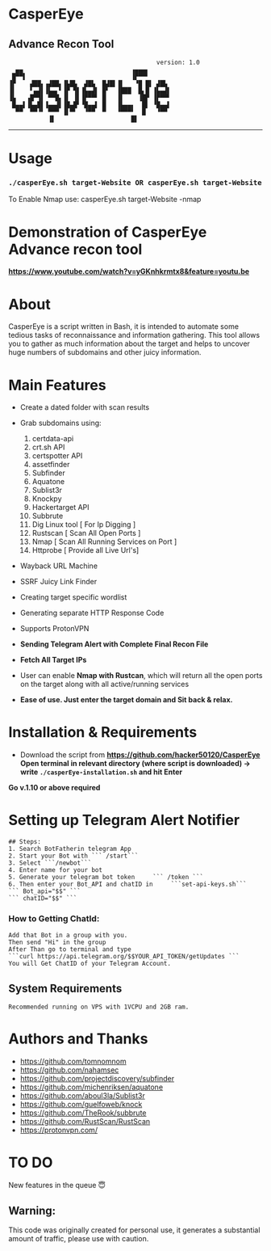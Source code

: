 # CasperEye 
Advance Recon Tool 
---
					                         version: 1.0  	          
	  ▄▄                          	  ▗▄▄▄▖          
	 █▀▀▌                         	  ▐▛▀▀▘          
	▐▛    ▟██▖▗▟██▖▐▙█▙  ▟█▙  █▟█▌▐▌   ▝█ █▌ ▟█▙ 
	▐▌    ▘▄▟▌▐▙▄▖▘▐▛ ▜▌▐▙▄▟▌ █▘  ▐███  █▖█ ▐▙▄▟▌
	▐▙   ▗█▀▜▌ ▀▀█▖▐▌ ▐▌▐▛▀▀▘ █   ▐▌    ▐█▛ ▐▛▀▀▘
	 █▄▄▌▐▙▄█▌▐▄▄▟▌▐█▄█▘▝█▄▄▌ █   ▐▙▄▄▖  █▌ ▝█▄▄▌
	  ▀▀  ▀▀▝▘ ▀▀▀ ▐▌▀▘  ▝▀▀  ▀   ▝▀▀▀▘  █   ▝▀▀ 
		       ▐▌                     █▌ 
***

# Usage

### **``` ./casperEye.sh target-Website OR casperEye.sh target-Website ```**
 
To Enable Nmap use: 
 casperEye.sh target-Website -nmap
 
# Demonstration of CasperEye Advance recon tool

**https://www.youtube.com/watch?v=yGKnhkrmtx8&feature=youtu.be**


 # About
 CasperEye is a script written in Bash, it is intended to automate some tedious tasks of reconnaissance and information gathering. This tool allows you to gather as much information about the target and helps to uncover huge numbers of subdomains and other juicy information.

 # Main Features
 - Create a dated folder with scan results
 - Grab subdomains using:
	1. certdata-api
	2. crt.sh API
	3. certspotter API
	4. assetfinder
	5. Subfinder 
	6. Aquatone
	7. Sublist3r
	8. Knockpy
	9. Hackertarget API
	10. Subbrute
	11. Dig Linux tool [ For Ip Digging ]
	12. Rustscan [ Scan All Open Ports ]
	13. Nmap [ Scan All Running Services on Port ]
	14. Httprobe [ Provide all Live Url's]
 
- Wayback URL Machine 
- SSRF Juicy Link Finder 
- Creating target specific wordlist
- Generating separate HTTP Response Code
- Supports ProtonVPN 
- **Sending Telegram Alert with Complete Final Recon File**
- **Fetch All Target IPs**
- User can enable **Nmap with Rustcan**, which will return all the open ports on the target along with all active/running services
- **Ease of use. Just enter the target domain and Sit back & relax.**


# Installation & Requirements
- Download the script from  **https://github.com/hacker50120/CasperEye**
**Open terminal in relevant directory (where script is downloaded) -> write ```./casperEye-installation.sh``` and hit Enter**

 **Go v.1.10 or above required**

# Setting up Telegram Alert Notifier 
	## Steps:
	1. Search BotFatherin telegram App
	2. Start your Bot with ``` /start```
	3. Select ```/newbot```
	4. Enter name for your bot  
	5. Generate your telegram bot token 	``` /token ```
	6. Then enter your Bot_API and chatID in	 ```set-api-keys.sh```
	``` Bot_api="$$" ```
	``` chatID="$$" ```

### How to Getting ChatId:
	Add that Bot in a group with you.
	Then send "Hi" in the group
	After Than go to terminal and type
	```curl https://api.telegram.org/$$YOUR_API_TOKEN/getUpdates ```
	You will Get ChatID of your Telegram Account.

## System Requirements
	Recommended running on VPS with 1VCPU and 2GB ram.

# Authors and Thanks
 - https://github.com/tomnomnom
 - https://github.com/nahamsec
 - https://github.com/projectdiscovery/subfinder
 - https://github.com/michenriksen/aquatone
 - https://github.com/aboul3la/Sublist3r
 - https://github.com/guelfoweb/knock
 - https://github.com/TheRook/subbrute
 - https://github.com/RustScan/RustScan
 - https://protonvpn.com/
 
# TO DO
New features in the queue 😇

## Warning: 
This code was originally created for personal use, it generates a substantial amount of traffic, please use with caution.
